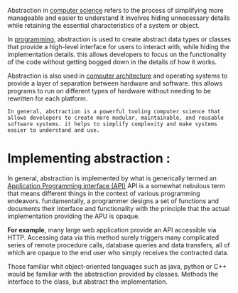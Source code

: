 Abstraction in <ins>computer science</ins> refers to the process of simplifying more manageable and easier to understand it involves hiding unnecessary details while retaining the essential characteristics of a system or object.

In <ins>programming</ins>, abstraction is used to create abstract data types or classes that provide a high-level interface for users to interact  with, while hiding the implementation details. this allows developers to focus on the functionality of the code without getting bogged down in the details of how it works.

Abstraction is also used in <ins>computer architecture</ins> and operating systems to provide a layer of separation between hardware and software. this allows programs to run on different types of hardware without needing to be rewritten for each platform.

```
In general, abstraction is a powerful tooling computer science that allows developers to create more modular, maintainable, and reusable software systems. it helps to simplify complexity and make systems easier to understand and use.
```

# Implementing abstraction : 

In general, abstraction is implemented by what is generically termed an <ins>Application Programming interface (API)</ins>
API is a somewhat nebulous term that means different things in the context of various programming endeavors. fundamentally, a programmer designs a set of functions and documents their interface and functionality with the principle that the actual implementation providing the APU is opaque.

**For example**, many large web application provide an API accessible via HTTP. Accessing data via this method surely triggers many complicated series of remote procedure calls, database queries and data transfers, all of which are opaque to the end user who simply receives the contracted data.

Those familiar whit object-oriented languages such as java, python or C++ would be familiar with the abstraction provided by classes. Methods the interface to the class, but abstract the implementation.



